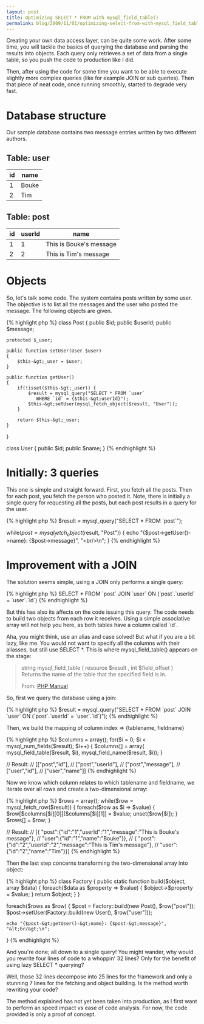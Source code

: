 ```yaml
---
layout: post
title: Optimizing SELECT * FROM with mysql_field_table()
permalink: blog/2009/11/01/optimizing-select-from-with-mysql_field_table/
---
```


<p>Creating your own data access layer, can be quite some work. After some time, you will tackle the basics of querying the database and parsing the results into objects. Each query only retrieves a set of data from a single table, so you push the code to production like I did.</p>
<p>Then, after using the code for some time you want to be able to execute slightly more complex queries (like for example JOIN or sub queries). Then that piece of neat code, once running smoothly, started to degrade very fast.<br />

<span id="more-3"></span></p>
<h1>Database structure</h1>
<p>Our sample database contains two message entries written by two different authors.</p>
<h2>Table: user</h2>
<table>
<thead>
<tr>
<th>id</th>
<th>name</th>
</tr>
</thead>
<tbody>
<tr>
<td>1</td>
<td>Bouke</td>
</tr>
<tr>
<td>2</td>
<td>Tim</td>
</tr>
</tbody>
</table>
<h2>Table: post</h2>
<table>
<thead>
<tr>
<th>id</th>
<th>userId</th>
<th>name</th>
</tr>
</thead>
<tbody>
<tr>
<td>1</td>
<td>1</td>
<td>This is Bouke's message</td>
</tr>
<tr>
<td>2</td>
<td>2</td>
<td>This is Tim's message</td>
</tr>
</tbody>
</table>
<h1>Objects</h1>
<p>So, let's talk some code. The system contains posts written by some user. The objective is to list all the messages and the user who posted the message. The following objects are given.</p>
{% highlight php %}
class Post
{
    public $id;
    public $userId;
    public $message;

    protected $_user;

    public function setUser(User $user)
    {
        $this-&gt;_user = $user;
    }

    public function getUser()
    {
        if(!isset($this-&gt;_user)) {
            $result = mysql_query("SELECT * FROM `user`
               WHERE `id` = {$this-&gt;userId}");
            $this-&gt;setUser(mysql_fetch_object($result, "User"));
        }

        return $this-&gt;_user;
    }
}

class User
{
    public $id;
    public $name;
}
{% endhighlight %}
<h1>Initially: 3 queries</h1>
<p>This one is simple and straight forward. First, you fetch all the posts. Then for each post, you fetch the person who posted it. Note, there is initially a single query for requesting all the posts, but each post results in a query for the user.</p>
{% highlight php %}
$result = mysql_query("SELECT * FROM `post`");

while($post = mysql_fetch_object($result, "Post")) {
   echo "{$post-&gt;getUser()-&gt;name}: {$post-&gt;message}", "&lt;br/&gt;\n";
}
{% endhighlight %}
<h1>Improvement with a JOIN</h1>
<p>The solution seems simple, using a JOIN only performs a single query:</p>
{% highlight php %}
SELECT * FROM `post` JOIN `user` ON (`post`.`userId` = `user`.`id`)
{% endhighlight %}
<p>But this has also its affects on the code issuing this query. The code needs to build two objects from each row it receives. Using a simple associative array will not help you here, as both tables have a column called `id`. </p>
<p>Aha, you might think, use an alias and case solved! But what if you are a bit lazy, like me. You would not want to specify all the columns with their aliasses, but still use SELECT *. This is where mysql_field_table() appears on the stage:</p>
<blockquote><p>string mysql_field_table ( resource $result , int $field_offset )<br />
Returns the name of the table that the specified field is in.</p>
<p>From: <a href="http://www.php.net/mysql_field_table">PHP Manual</a></p></blockquote>
<p>So, first we query the database using a join:</p>
{% highlight php %}
$result = mysql_query("SELECT * FROM `post`
   JOIN `user` ON (`post`.`userId` = `user`.`id`)");
{% endhighlight %}
<p>Then, we build the mapping of column index => {tablename, fieldname}</p>
{% highlight php %}
$columns = array();
for($i = 0; $i &lt; mysql_num_fields($result); $i++) {
    $columns[] = array(
        mysql_field_table($result, $i),
        mysql_field_name($result, $i));
}

// Result:
// [["post","id"],
//  ["post","userId"],
//  ["post","message"],
//  ["user","id"],
//  ["user","name"]]
{% endhighlight %}
<p>Now we know which column relates to which tablename and fieldname, we iterate over all rows and create a two-dimensional array:</p>
{% highlight php %}
$rows = array();
while($row = mysql_fetch_row($result)) {
    foreach($row as $i =&gt; $value) {
        $row[$columns[$i][0]][$columns[$i][1]] = $value;
        unset($row[$i]);
    }
    $rows[] = $row;
}

// Result:
// [{   "post":{"id":"1","userId":"1","message":"This is Bouke's message"},
//  "user":{"id":"1","name":"Bouke"}},
//  {   "post":{"id":"2","userId":"2","message":"This is Tim's message"},
//  "user":{"id":"2","name":"Tim"}}]
{% endhighlight %}
<p>Then the last step concerns transforming the two-dimensional array into object:</p>
{% highlight php %}
class Factory
{
    public static function build($object, array $data)
    {
        foreach($data as $property =&gt; $value) {
            $object-&gt;$property = $value;
        }
        return $object;
    }
}

foreach($rows as $row) {
    $post = Factory::build(new Post(), $row["post"]);
    $post-&gt;setUser(Factory::build(new User(), $row["user"]));

    echo "{$post-&gt;getUser()-&gt;name}: {$post-&gt;message}", "&lt;br/&gt;\n";
}
{% endhighlight %}
<p>And you're done; all down to a single query! You might wander, why would you rewrite four lines of code to a whoppin' 32 lines? Only for the benefit of using lazy SELECT * querying?</p>
<p>Well, those 32 lines decompose into 25 lines for the framework and only a stunning 7 lines for the fetching and object building. Is the method worth rewriting your code?</p>
<p>The method explained has not yet been taken into production, as I first want to perform an speed impact vs ease of code analysis. For now, the code provided is only a proof of concept.</p>

